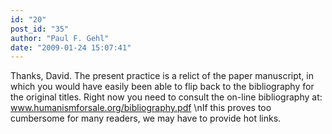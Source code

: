 ```yaml
---
id: "20"
post_id: "35"
author: "Paul F. Gehl"
date: "2009-01-24 15:07:41"
---
```

Thanks, David. The present practice is a relict of the paper manuscript, in which you would have easily been able to flip back to the bibliography for the original titles. Right now you need to consult the on-line bibliography at: www.humanismforsale.org/bibliography.pdf\nIf this proves too cumbersome for many readers, we may have to provide hot links.
